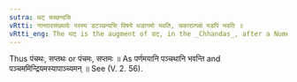 ```yaml
---
sutra: थट् चच्छन्दसि
vRtti: नान्तादसंख्यादेः परस्य डटञ्छन्दसि विषये थडागमो भवति, चकारात्पक्षे मडपि भवति ॥
vRtti_eng: The थट् is the augment of डट्, in the _Chhandas_, after a Numeral ending in न्  and not preceded by another numeral : as well as the augment मट् ॥
---
```

Thus पंचथः, सप्तथः or पंचमः, सप्तमः ॥ As पर्णमयानि पञ्चथानि भवन्ति and पञ्चममिन्द्रियमस्यापाञ्च्यमन् ॥ See (V. 2. 56).
